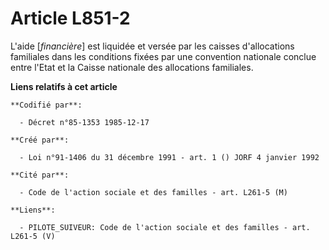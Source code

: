 # Article L851-2

L'aide [*financière*] est liquidée et versée par les caisses d'allocations familiales dans les conditions fixées par une
convention nationale conclue entre l'Etat et la Caisse nationale des allocations familiales.

**Liens relatifs à cet article**

	**Codifié par**:

	  - Décret n°85-1353 1985-12-17

	**Créé par**:

	  - Loi n°91-1406 du 31 décembre 1991 - art. 1 () JORF 4 janvier 1992

	**Cité par**:

	  - Code de l'action sociale et des familles - art. L261-5 (M)

	**Liens**:

	  - PILOTE_SUIVEUR: Code de l'action sociale et des familles - art. L261-5 (V)
